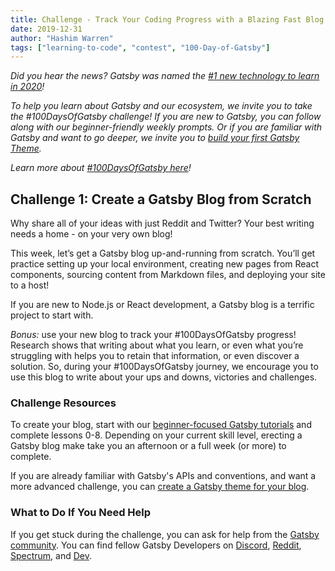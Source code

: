 ```yaml
---
title: Challenge - Track Your Coding Progress with a Blazing Fast Blog
date: 2019-12-31
author: "Hashim Warren"
tags: ["learning-to-code", "contest", "100-Day-of-Gatsby"]
---
```


_Did you hear the news? Gatsby was named the [#1 new technology to learn in 2020](https://www.cnbc.com/2019/12/02/10-hottest-tech-skills-that-could-pay-off-most-in-2020-says-new-report.html)!_

_To help you learn about Gatsby and our ecosystem, we invite you to take the #100DaysOfGatsby challenge! If you are new to Gatsby, you can follow along with our beginner-friendly weekly prompts. Or if you are familiar with Gatsby and want to go deeper, we invite you to [build your first Gatsby Theme](/docs/themes/building-themes/)._

_Learn more about [#100DaysOfGatsby here](/blog/100days)!_

## Challenge 1: Create a Gatsby Blog from Scratch

Why share all of your ideas with just Reddit and Twitter? Your best writing needs a home - on your very own blog!

This week, let’s get a Gatsby blog up-and-running from scratch. You’ll get practice setting up your local environment, creating new pages from React components, sourcing content from Markdown files, and deploying your site to a host!

If you are new to Node.js or React development, a Gatsby blog is a terrific project to start with.

_Bonus:_ use your new blog to track your #100DaysOfGatsby progress! Research shows that writing about what you learn, or even what you’re struggling with helps you to retain that information, or even discover a solution. So, during your #100DaysOfGatsby journey, we encourage you to use this blog to write about your ups and downs, victories and challenges.

### Challenge Resources

To create your blog, start with our [beginner-focused Gatsby tutorials](/tutorial/) and complete lessons 0-8. Depending on your current skill level, erecting a Gatsby blog make take you an afternoon or a full week (or more) to complete.

If you are already familiar with Gatsby's APIs and conventions, and want a more advanced challenge, you can [create a Gatsby theme for your blog](/tutorial/theme-tutorials/).

### What to Do If You Need Help

If you get stuck during the challenge, you can ask for help from the [Gatsby community](https://www.gatsbyjs.org/contributing/community/). You can find fellow Gatsby Developers on [Discord](https://discordapp.com/invite/gatsby), [Reddit](https://www.reddit.com/r/gatsbyjs/), [Spectrum](https://spectrum.chat/gatsby-js), and [Dev](https://dev.to/t/gatsby).
